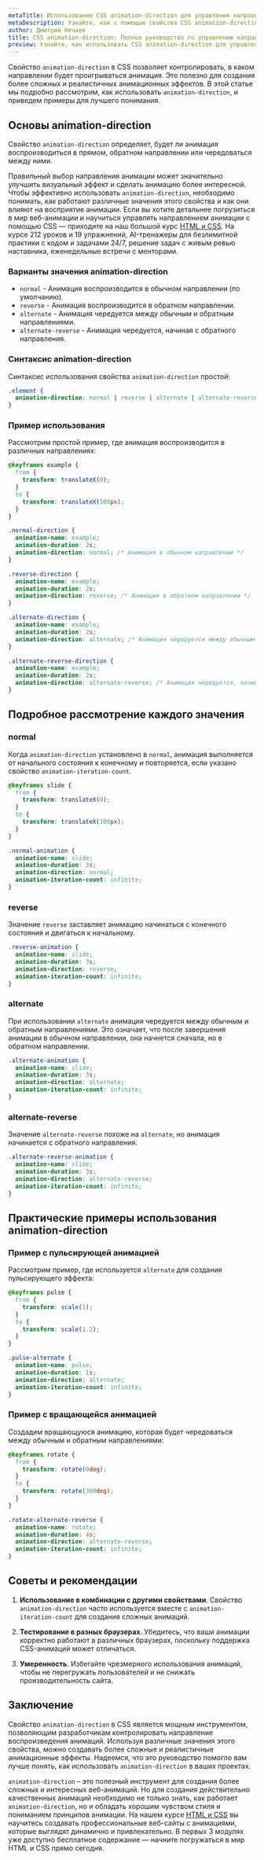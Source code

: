 ```yaml
---
metaTitle: Использование CSS animation-direction для управления направлением анимации
metaDescription: Узнайте, как с помощью свойства CSS animation-direction задавать направление анимации. Подробное руководство с примерами.
author: Дмитрий Нечаев
title: CSS animation-direction; Полное руководство по управлению направлением анимации
preview: Узнайте, как использовать CSS animation-direction для управления направлением анимации. Подробное руководство с примерами.
---
```


Свойство `animation-direction` в CSS позволяет контролировать, в каком направлении будет проигрываться анимация. Это полезно для создания более сложных и реалистичных анимационных эффектов. В этой статье мы подробно рассмотрим, как использовать `animation-direction`, и приведем примеры для лучшего понимания.

## Основы animation-direction

Свойство `animation-direction` определяет, будет ли анимация воспроизводиться в прямом, обратном направлении или чередоваться между ними.

Правильный выбор направления анимации может значительно улучшить визуальный эффект и сделать анимацию более интересной. Чтобы эффективно использовать `animation-direction`, необходимо понимать, как работают различные значения этого свойства и как они влияют на восприятие анимации. Если вы хотите детальнее погрузиться в мир веб-анимации и научиться управлять направлением анимации с помощью CSS — приходите на наш большой курс [HTML и CSS](https://purpleschool.ru/course/html-css?utm_source=knowledgebase&utm_medium=text&utm_campaign=css-animation-direction-polnoe-rukovodstvo-po-upravleniyu-napravleniem-animatsii). На курсе 212 уроков и 19 упражнений, AI-тренажеры для безлимитной практики с кодом и задачами 24/7, решение задач с живым ревью наставника, еженедельные встречи с менторами.

### Варианты значения animation-direction

- `normal` - Анимация воспроизводится в обычном направлении (по умолчанию).
- `reverse` - Анимация воспроизводится в обратном направлении.
- `alternate` - Анимация чередуется между обычным и обратным направлениями.
- `alternate-reverse` - Анимация чередуется, начиная с обратного направления.

### Синтаксис animation-direction

Синтаксис использования свойства `animation-direction` простой:

```css
.element {
  animation-direction: normal | reverse | alternate | alternate-reverse;
}
```

### Пример использования

Рассмотрим простой пример, где анимация воспроизводится в различных направлениях:

```css
@keyframes example {
  from {
    transform: translateX(0);
  }
  to {
    transform: translateX(100px);
  }
}

.normal-direction {
  animation-name: example;
  animation-duration: 2s;
  animation-direction: normal; /* Анимация в обычном направлении */
}

.reverse-direction {
  animation-name: example;
  animation-duration: 2s;
  animation-direction: reverse; /* Анимация в обратном направлении */
}

.alternate-direction {
  animation-name: example;
  animation-duration: 2s;
  animation-direction: alternate; /* Анимация чередуется между обычным и обратным направлениями */
}

.alternate-reverse-direction {
  animation-name: example;
  animation-duration: 2s;
  animation-direction: alternate-reverse; /* Анимация чередуется, начиная с обратного направления */
}
```

## Подробное рассмотрение каждого значения

### normal

Когда `animation-direction` установлено в `normal`, анимация выполняется от начального состояния к конечному и повторяется, если указано свойство `animation-iteration-count`.

```css
@keyframes slide {
  from {
    transform: translateX(0);
  }
  to {
    transform: translateX(100px);
  }
}

.normal-animation {
  animation-name: slide;
  animation-duration: 3s;
  animation-direction: normal;
  animation-iteration-count: infinite;
}
```

### reverse

Значение `reverse` заставляет анимацию начинаться с конечного состояния и двигаться к начальному.

```css
.reverse-animation {
  animation-name: slide;
  animation-duration: 3s;
  animation-direction: reverse;
  animation-iteration-count: infinite;
}
```

### alternate

При использовании `alternate` анимация чередуется между обычным и обратным направлениями. Это означает, что после завершения анимации в обычном направлении, она начнется сначала, но в обратном направлении.

```css
.alternate-animation {
  animation-name: slide;
  animation-duration: 3s;
  animation-direction: alternate;
  animation-iteration-count: infinite;
}
```

### alternate-reverse

Значение `alternate-reverse` похоже на `alternate`, но анимация начинается с обратного направления.

```css
.alternate-reverse-animation {
  animation-name: slide;
  animation-duration: 3s;
  animation-direction: alternate-reverse;
  animation-iteration-count: infinite;
}
```

## Практические примеры использования animation-direction

### Пример с пульсирующей анимацией

Рассмотрим пример, где используется `alternate` для создания пульсирующего эффекта:

```css
@keyframes pulse {
  from {
    transform: scale(1);
  }
  to {
    transform: scale(1.2);
  }
}

.pulse-alternate {
  animation-name: pulse;
  animation-duration: 1s;
  animation-direction: alternate;
  animation-iteration-count: infinite;
}
```

### Пример с вращающейся анимацией

Создадим вращающуюся анимацию, которая будет чередоваться между обычным и обратным направлениями:

```css
@keyframes rotate {
  from {
    transform: rotate(0deg);
  }
  to {
    transform: rotate(360deg);
  }
}

.rotate-alternate-reverse {
  animation-name: rotate;
  animation-duration: 4s;
  animation-direction: alternate-reverse;
  animation-iteration-count: infinite;
}
```

## Советы и рекомендации

1. **Использование в комбинации с другими свойствами**. Свойство `animation-direction` часто используется вместе с `animation-iteration-count` для создания сложных анимаций.

2. **Тестирование в разных браузерах**. Убедитесь, что ваши анимации корректно работают в различных браузерах, поскольку поддержка CSS-анимаций может отличаться.

3. **Умеренность**. Избегайте чрезмерного использования анимаций, чтобы не перегружать пользователей и не снижать производительность сайта.

## Заключение

Свойство `animation-direction` в CSS является мощным инструментом, позволяющим разработчикам контролировать направление воспроизведения анимаций. Используя различные значения этого свойства, можно создавать более сложные и реалистичные анимационные эффекты. Надеемся, что это руководство помогло вам лучше понять, как использовать `animation-direction` в ваших проектах.

`animation-direction` – это полезный инструмент для создания более сложных и интересных веб-анимаций. Но для создания действительно качественных анимаций необходимо не только знать, как работает `animation-direction`, но и обладать хорошим чувством стиля и пониманием принципов анимации. На нашем курсе [HTML и CSS](https://purpleschool.ru/course/html-css?utm_source=knowledgebase&utm_medium=text&utm_campaign=css-animation-direction-polnoe-rukovodstvo-po-upravleniyu-napravleniem-animatsii) вы научитесь создавать профессиональные веб-сайты с анимациями, которые выглядят динамично и привлекательно. В первых 3 модулях уже доступно бесплатное содержание — начните погружаться в мир HTML и CSS прямо сегодня.
